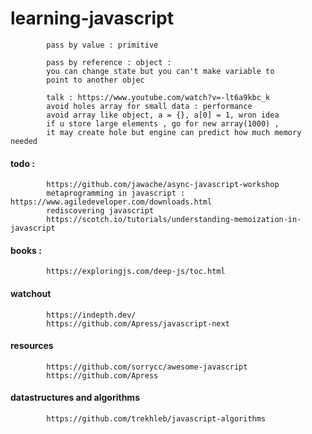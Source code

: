 # learning-javascript

            pass by value : primitive

            pass by reference : object : 
            you can change state but you can't make variable to 
            point to another objec

            talk : https://www.youtube.com/watch?v=-lt6a9kbc_k
            avoid holes array for small data : performance
            avoid array like object, a = {}, a[0] = 1, wron idea
            if u store large elements , go for new array(1000) , 
            it may create hole but engine can predict how much memory needed
            


#### todo : 

            https://github.com/jawache/async-javascript-workshop
            metaprogramming in javascript : https://www.agiledeveloper.com/downloads.html
            rediscovering javascript
            https://scotch.io/tutorials/understanding-memoization-in-javascript
            
#### books : 

            https://exploringjs.com/deep-js/toc.html



#### watchout

            https://indepth.dev/
            https://github.com/Apress/javascript-next

#### resources

            https://github.com/sorrycc/awesome-javascript
            https://github.com/Apress

#### datastructures and algorithms

            https://github.com/trekhleb/javascript-algorithms

